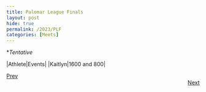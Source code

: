 ```yaml
---
title: Palomar League Finals
layout: post
hide: true
permalink: /2023/PLF
categories: [Meets]
---
```


**Tentative*

|Athlete|Events|
|Kaitlyn|1600 and 800|

<div style="text-align: left"> <a href="{{site.baseurl}}/2023/MC">Prev</a></div> 
<div style="text-align: right"> <a href="{{site.baseurl}}/2023/CIFP">Next</a></div>